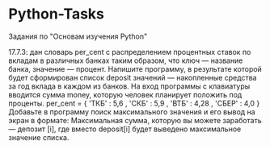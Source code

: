 # Python-Tasks
Задания по "Основам изучения Python"

17.7.3:   дан словарь per_cent с распределением процентных ставок по вкладам в различных банках таким образом, что ключ — название банка, значение — процент. Напишите программу, в результате которой будет сформирован список deposit значений — накопленные средства за год вклада в каждом из банков. На вход программы с клавиатуры вводится сумма money, которую человек планирует положить под проценты.
per_cent = { 'ТКБ' : 5,6 , 'СКБ' : 5,9 , 'ВТБ' : 4,28 , 'СБЕР' : 4,0 }
Добавьте в программу поиск максимального значения и его вывод на экран в формате:
Максимальная сумма, которую вы можете заработать — депозит [i], где вместо deposit[i] будет выведено максимальное значение списка.
